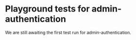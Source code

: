 # Playground tests for admin-authentication
We are still awaiting the first test run for admin-authentication.
